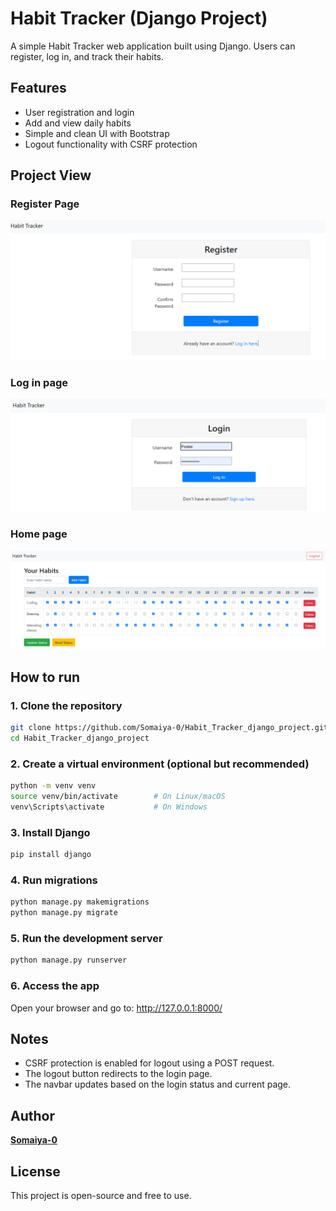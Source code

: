 # Habit Tracker (Django Project)

A simple Habit Tracker web application built using Django. Users can register, log in, and track their habits.

## Features

- User registration and login  
- Add and view daily habits  
- Simple and clean UI with Bootstrap  
- Logout functionality with CSRF protection  

## Project View
### Register Page
![Register Page](images/register_page.png)

### Log in page
![Login Page](images/login_page.png)

### Home page
![Home Page](images/home_page.png)
## How to run

### 1. Clone the repository

```bash
git clone https://github.com/Somaiya-0/Habit_Tracker_django_project.git
cd Habit_Tracker_django_project
```

### 2. Create a virtual environment (optional but recommended)

```bash
python -m venv venv
source venv/bin/activate        # On Linux/macOS
venv\Scripts\activate           # On Windows
```

### 3. Install Django

```bash
pip install django
```
### 4.  Run migrations
```bash
python manage.py makemigrations
python manage.py migrate
```

### 5. Run the development server
```bash
python manage.py runserver
```

### 6. Access the app

Open your browser and go to:
http://127.0.0.1:8000/


## Notes

- CSRF protection is enabled for logout using a POST request.  
- The logout button redirects to the login page.  
- The navbar updates based on the login status and current page.  

## Author

**[Somaiya-0](https://github.com/Somaiya-0)**

## License

This project is open-source and free to use.


